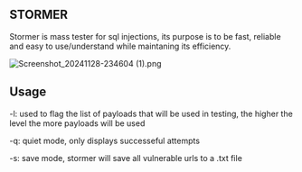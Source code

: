    STORMER       
-

Stormer is mass tester for sql injections, its purpose is to be fast, reliable and easy to use/understand while maintaning its efficiency.



![Screenshot_20241128-234604 (1).png](https://github.com/user-attachments/assets/49853a85-534f-49db-83f0-c1ded7ee7bf7)



Usage
-

-l: used to flag the list of payloads that will be used in testing, the higher the level the more payloads will be used



-q: quiet mode, only displays successeful attempts



-s: save mode, stormer will save all vulnerable urls to a .txt file




